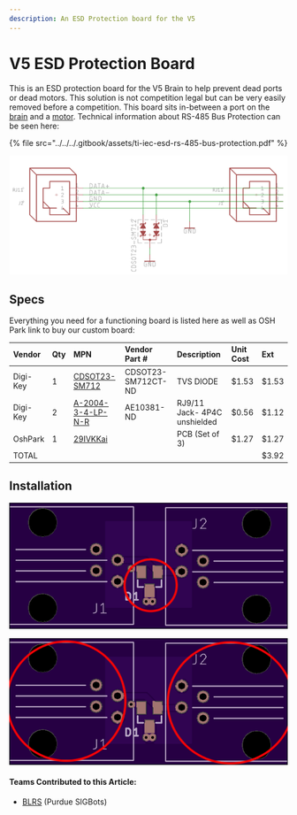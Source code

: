 ```yaml
---
description: An ESD Protection board for the V5
---
```


# V5 ESD Protection Board

This is an ESD protection board for the V5 Brain to help prevent dead ports or dead motors. This solution is not competition legal but can be very easily removed before a competition. This board sits in-between a port on the [brain](./) and a [motor](../motors.md). Technical information about RS-485 Bus Protection can be seen here:

{% file src="../../../.gitbook/assets/ti-iec-esd-rs-485-bus-protection.pdf" %}

![The schematic of the board](../../../.gitbook/assets/image-2-.png)

## Specs

Everything you need for a functioning board is listed here as well as OSH Park link to buy our custom board:

| Vendor  | Qty | MPN | Vendor Part \# | Description |  Unit Cost  |  Ext  |
| :--- | :--- | :--- | :--- | :--- | :--- | :--- |
| Digi-Key | 1 | [CDSOT23-SM712](https://www.digikey.com/product-detail/en/bourns-inc/CDSOT23-SM712/CDSOT23-SM712CT-ND/1630607) | CDSOT23-SM712CT-ND | TVS DIODE | $1.53 | $1.53 |
| Digi-Key | 2 | [A-2004-3-4-LP-N-R](https://www.digikey.com/product-detail/en/assmann-wsw-components/A-2004-3-4-LP-N-R/AE10381-ND/2183632) | AE10381-ND | RJ9/11 Jack- 4P4C unshielded | $0.56 | $1.12 |
| OshPark | 1 | [29IVKKai](https://oshpark.com/shared_projects/29IVKKai) |  | PCB \(Set of 3\) | $1.27 | $1.27 |
| TOTAL |  |  |  |  |  | $3.92 |

## Installation

![1. The first step should be to install the TVS Diode which should be soldered onto the D1 pads.](../../../.gitbook/assets/9074734a21e9afba09e6ca821b47d0df%20%282%29.png)

![2. The second and final step should be to drop in and solder jacks into the J1 and J2 Section of the board. ](../../../.gitbook/assets/9074734a21e9afba09e6ca821b47d0df.png)

#### Teams Contributed to this Article:

* [BLRS](https://purduesigbots.com/) \(Purdue SIGBots\)

